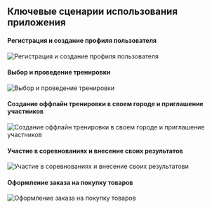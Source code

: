 ## Ключевые сценарии использования приложения

#### Регистрация и создание профиля пользователя
<image src="/images/Сценарии/Регистрация и создание профиля пользователя.png" alt="Регистрация и создание профиля пользователя">

#### Выбор и проведение тренировки
<image src="/images/Сценарии/Выбор и проведение тренировки.png" alt="Выбор и проведение тренировки">

#### Создание оффлайн тренировки в своем городе и приглашение участников
<image src="/images/Сценарии/%D0%A1%D1%86%D0%B5%D0%BD%D0%B0%D1%80%D0%B8%D0%B8/%D0%A1%D0%BE%D0%B7%D0%B4%D0%B0%D0%BD%D0%B8%D0%B5%20%D0%BE%D1%84%D1%84%D0%BB%D0%B0%D0%B8%CC%86%D0%BD%20%D1%82%D1%80%D0%B5%D0%BD%D0%B8%D1%80%D0%BE%D0%B2%D0%BA%D0%B8%20%D0%B2%20%D1%81%D0%B2%D0%BE%D0%B5%D0%BC%20%D0%B3%D0%BE%D1%80%D0%BE%D0%B4%D0%B5%20%D0%B8%20%D0%BF%D1%80%D0%B8%D0%B3%D0%BB%D0%B0%D1%88%D0%B5%D0%BD%D0%B8%D0%B5%20%D1%83%D1%87%D0%B0%D1%81%D1%82%D0%BD%D0%B8%D0%BA%D0%BE%D0%B2.png" alt="Создание оффлайн тренировки в своем городе и приглашение участников">

#### Участие в соревнованиях и внесение своих результатов
<image src="/images/Сценарии/Участие в соревнованиях и внесение своих результатов.png" alt="Участие в соревнованиях и внесение своих результатови">

#### Оформление заказа на покупку товаров
<image src="/images/Сценарии/Оформление заказа на покупку товаров.png" alt="Оформление заказа на покупку товаров">


